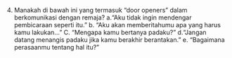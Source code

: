 4. Manakah di bawah ini yang termasuk “door openers” dalam berkomunikasi dengan remaja?
a.“Aku tidak ingin mendengar pembicaraan seperti itu.”
b. “Aku akan memberitahumu apa yang harus kamu lakukan...”
C. “Mengapa kamu bertanya padaku?”
d.“Jangan datang menangis padaku jika kamu berakhir berantakan.”
e. “Bagaimana perasaanmu tentang hal itu?”
